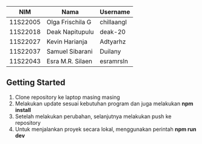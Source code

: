 | NIM       | Nama               | Username    |
|-----------|--------------------|-------------|
| 11S22005  | Olga Frischila G   | chillaangl  |
| 11S22018  | Deak Napitupulu    | deak-20     |
| 11S22027  | Kevin Harianja     | Adtyarhz    |
| 11S22037  | Samuel Sibarani    | Duilany     |
| 11S22043  | Esra M.R. Silaen   | esramrsln   |



## Getting Started
1. Clone repository ke laptop masing masing
2. Melakukan update sesuai  kebutuhan program dan juga melakukan **npm install**
3. Setelah melakukan perubahan, selanjutnya melakukan push ke repository
4. Untuk menjalankan proyek secara lokal, menggunakan perintah **npm run dev**
